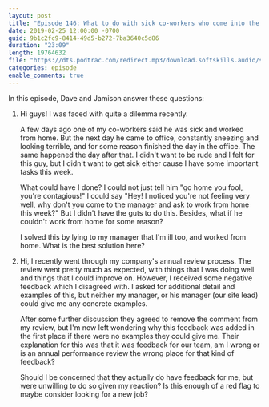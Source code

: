 ```yaml
---
layout: post
title: "Episode 146: What to do with sick co-workers who come into the office and dealing with weird performance review feedback"
date: 2019-02-25 12:00:00 -0700
guid: 9b1c2fc9-8414-49d5-b272-7ba3640c5d86
duration: "23:09"
length: 19764632
file: "https://dts.podtrac.com/redirect.mp3/download.softskills.audio/sse-146.mp3"
categories: episode
enable_comments: true
---
```


In this episode, Dave and Jamison answer these questions:

1. Hi guys! I was faced with quite a dilemma recently.
   
   A few days ago one of my co-workers said he was sick and worked from home. But the next day he came to office, constantly sneezing and looking terrible, and for some reason finished the day in the office. The same happened the day after that. I didn't want to be rude and I felt for this guy, but I didn't want to get sick either cause I have some important tasks this week.
   
   What could have I done? I could not just tell him "go home you fool, you're contagious!" I could say "Hey! I noticed you're not feeling very well, why don't you come to the manager and ask to work from home this week?" But I didn't have the guts to do this. Besides, what if he couldn't work from home for some reason?
   
   I solved this by lying to my manager that I'm ill too, and worked from home. What is the best solution here?


2. Hi, I recently went through my company's annual review process. The review went pretty much as expected, with things that I was doing well and things that I could improve on. However, I received some negative feedback which I disagreed with. I asked for additional detail and examples of this, but neither my manager, or his manager (our site lead) could give me any concrete examples.
   
   After some further discussion they agreed to remove the comment from my review, but I'm now left wondering why this feedback was added in the first place if there were no examples they could give me. Their explanation for this was that it was feedback for our team, am I wrong or is an annual performance review the wrong place for that kind of feedback?
   
   Should I be concerned that they actually do have feedback for me, but were unwilling to do so given my reaction?
   Is this enough of a red flag to maybe consider looking for a new job?
